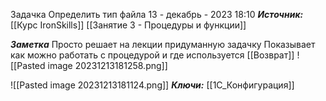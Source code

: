 
Задачка Определить тип файла
 13 - декабрь - 2023  18:10 
***Источник:***  [[Курс IronSkills]] [[Занятие 3 - Процедуры и функции]]

***Заметка*** 
Просто решает на лекции придуманную задачку
Показывает как можно работать с процедурой и где используется [[Возврат]]
![[Pasted image 20231213181258.png]]

![[Pasted image 20231213181124.png]]
***Ключи:*** [[1С_Конфигурация]]